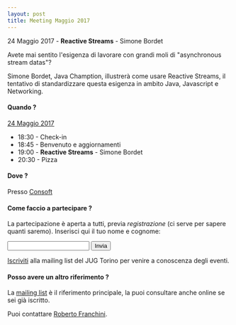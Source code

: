 ```yaml
---
layout: post
title: Meeting Maggio 2017
---
```


24 Maggio 2017 - **Reactive Streams** - Simone Bordet


Avete mai sentito l'esigenza di lavorare con grandi moli di "asynchronous stream datas"?

Simone Bordet, Java Chamption, illustrerà come usare Reactive Streams, il tentativo di standardizzare questa esigenza in ambito Java, Javascript e Networking.

#### Quando ?

<u>24 Maggio 2017</u>

* 18:30 - Check-in
* 18:45 - Benvenuto e aggiornamenti
* 19:00 - **Reactive Streams** - Simone Bordet
* 20:30 - Pizza

#### Dove ?

Presso [Consoft](/places/consoft/)

#### Come faccio a partecipare ?

La partecipazione è aperta a tutti, previa *registrazione* (ci serve per sapere quanti saremo).
Inserisci qui il tuo nome e cognome:

<form action="https://formspree.io/ro.franchini+jug201705@gmail.com" method="POST">
    <input type="text" name="name">
    <input type="hidden" name="_subject" value="JUG Torino Meeting Maggio 2017" />
    <input type="hidden" name="_format" value="plain" />
    <input type="hidden" name="_next" value="/registered" />
    <input type="submit" value="Invia">
</form>

[Iscriviti](/subscribe/) alla mailing list del JUG Torino per venire a conoscenza degli eventi.

#### Posso avere un altro riferimento ?

La [mailing list](https://groups.yahoo.com/groups/it-torino-java-jug) è il riferimento principale,
la puoi consultare anche online se sei già iscritto.

Puoi contattare [Roberto Franchini](/people/robertofranchini/).


